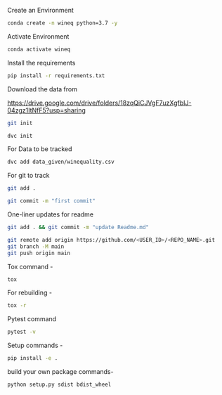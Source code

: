 Create an Environment 

```bash
conda create -n wineq python=3.7 -y
```

Activate Environment
```bash
conda activate wineq
```


Install the requirements
```bash
pip install -r requirements.txt
```

Download the data from 

https://drive.google.com/drive/folders/18zqQiCJVgF7uzXgfbIJ-04zgz1ItNfF5?usp=sharing

```bash
git init
```
```bash
dvc init 
```
For Data to be tracked
```bash
dvc add data_given/winequality.csv
```
For git to track 
```bash
git add .
```
```bash
git commit -m "first commit"
```

One-liner updates  for readme

```bash
git add . && git commit -m "update Readme.md"
```
```bash
git remote add origin https://github.com/<USER_ID>/<REPO_NAME>.git
git branch -M main
git push origin main
```

Tox command -
```bash
tox
```
For rebuilding -
```bash
tox -r 
```
Pytest command
```bash
pytest -v
```

Setup commands -
```bash
pip install -e . 
```

build your own package commands- 
```bash
python setup.py sdist bdist_wheel
```
